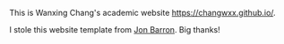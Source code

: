 This is Wanxing Chang's academic website https://changwxx.github.io/.

I stole this website template from [Jon Barron](https://github.com/jonbarron/website). Big thanks!
